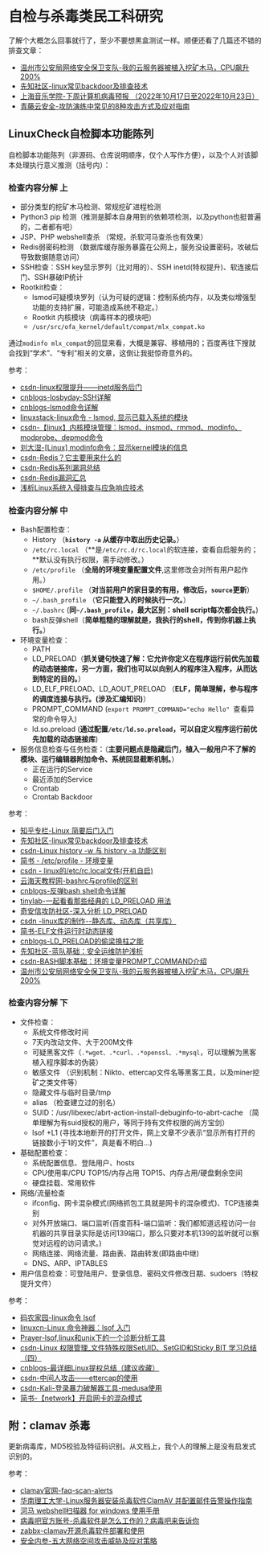 # 自检与杀毒类民工科研究

了解个大概怎么回事就行了，至少不要想黑盒测试一样。顺便还看了几篇还不错的排查文章：

* [温州市公安局网络安全保卫支队-我的云服务器被植入挖矿木马，CPU飙升200%](https://baijiahao.baidu.com/s?id=1717502061981148613&wfr=spider&for=pc)
* [先知社区-linux常见backdoor及排查技术](https://xz.aliyun.com/t/10079)
* [上海音乐学院-下周计算机病毒预报 （2022年10月17日至2022年10月23日）](https://netc.shcmusic.edu.cn/2022/1017/c1811a45093/pagem.htm)
* [青藤云安全-攻防演练中常见的8种攻击方式及应对指南](https://www.qingteng.cn/think-tank/safety-study/62da497b59bbf700428a4334.html)

## LinuxCheck自检脚本功能陈列

自检脚本功能陈列（非源码、仓库说明顺序，仅个人写作方便），以及个人对该脚本处理执行意义推测（括号内）：

### 检查内容分解 上

* 部分类型的挖矿木马检测、常规挖矿进程检测
* Python3 pip 检测（推测是脚本自身用到的依赖项检测，以及python也挺普遍的，二者都有吧）
* JSP、PHP webshell查杀 （常规，杀软河马查杀也有效果）
* Redis弱密码检测 （数据库缓存服务暴露在公网上，服务没设置密码，攻破后导致数据随意访问）
* SSH检查：SSH key显示罗列（比对用的）、SSH inetd(特权提升)、软连接后门、SSH暴破IP统计
* Rootkit检查：
    * lsmod可疑模块罗列（认为可疑的逻辑：控制系统内存，以及类似增强型功能的支持扩展，可能造成系统不稳定。）
    * Rootkit 内核模块（病毒样本的模块吧）
    * `/usr/src/ofa_kernel/default/compat/mlx_compat.ko`

通过`modinfo mlx_compat`的回显来看，大概是兼容、移植用的；百度再往下搜就会找到“学术”、“专利”相关的文章，这倒让我挺惊奇意外的。

参考：

* [csdn-linux权限提升——inetd服务后门](https://blog.csdn.net/qq_50854790/article/details/123014484)
* [cnblogs-losbyday-SSH详解](https://www.cnblogs.com/losbyday/p/5859880.html)
* [cnblogs-lsmod命令详解](https://www.cnblogs.com/machangwei-8/p/10398706.html)
* [linuxstack-linux命令 - lsmod, 显示已载入系统的模块](https://www.oomspot.com/post/linuxminglinglsmodxianshiyizairuxitongdemokuai)
* [csdn-【linux】内核模块管理：lsmod、insmod、rmmod、modinfo、modprobe、depmod命令](https://blog.csdn.net/bandaoyu/article/details/128582615)
* [刘大湿-[Linux] modinfo命令：显示kernel模块的信息](https://www.liuzhongwei.com/page/2194.html)
* [csdn-Redis？它主要用来什么的](https://blog.csdn.net/u014723137/article/details/125658176)
* [csdn-Redis系列漏洞总结](https://blog.csdn.net/weixin_52118430/article/details/127441743)
* [csdn-Redis漏洞汇总](https://blog.csdn.net/Jietewang/article/details/119540542)
* [浅析Linux系统入侵排查与应急响应技术](https://zhuanlan.zhihu.com/p/450512117)

### 检查内容分解 中

* Bash配置检查：
    * History （**`history -a` 从缓存中取出历史记录。**）
    * `/etc/rc.local` （**是`/etc/rc.d/rc.local`的软连接，查看自启服务的；**默认没有执行权限，需手动修改。）
    * `/etc/profile` （**全局的环境变量配置文件**,这里修改会对所有用户起作用。）
    * `$HOME/.profile` （**对当前用户的家目录的有用，修改后，`source`更新**）
    * `~/.bash_profile` （**它只能登入的时候执行一次。**）
    * `~/.bashrc` (**同`~/.bash_profile`，最大区别：shell script每次都会执行。**)
    * bash反弹shell（**简单粗糙的理解就是，我执行的shell，传到你机器上执行。**）
* 环境变量检查：
    * PATH
    * LD_PRELOAD（**抓关键句快速了解：它允许你定义在程序运行前优先加载的动态链接库，另一方面，我们也可以以向别人的程序注入程序，从而达到特定的目的。**）
    * LD_ELF_PRELOAD、LD_AOUT_PRELOAD （**ELF，简单理解，参与程序的调度连接与执行。(涉及汇编知识)**）
    * PROMPT_COMMAND (`export PROMPT_COMMAND="echo Hello" `查看异常的命令导入)
    * ld.so.preload (**通过配置`/etc/ld.so.preload`，可以自定义程序运行前优先加载的动态链接库**)
* 服务信息检查与任务检查：（**主要问题点是隐藏后门，植入一般用户不了解的模块、运行编辑器附加命令、系统回显截断机制。**）
    * 正在运行的Service
    * 最近添加的Service
    * Crontab
    * Crontab Backdoor

参考：

* [知乎专栏-Linux 简要后门入门](https://zhuanlan.zhihu.com/p/486774390)
* [先知社区-linux常见backdoor及排查技术](https://xz.aliyun.com/t/10079)
* [csdn-Linux history -w 与 history -a 功能区别](https://blog.csdn.net/weixin_44629980/article/details/124467009)
* [简书 - /etc/profile - 环境变量](https://www.jianshu.com/p/1dd22f5b521a)
* [csdn - linux的/etc/rc.local文件(开机自启)](https://blog.csdn.net/ws_kfxd/article/details/110088503)
* [云海天教程网-bashrc与profile的区别](https://www.yht7.com/news/9382)
* [cnblogs-反弹bash shell命令详解](https://www.cnblogs.com/pandana/p/16289320.html)
* [tinylab-一起看看那些经典的 LD_PRELOAD 用法](https://tinylab.org/using-ld_preload/)
* [奇安信攻防社区-深入分析 LD_PRELOAD](https://forum.butian.net/share/1493)
* [csdn -linux库的制作--静态库、动态库（共享库）](https://blog.csdn.net/qq_54075859/article/details/126611696)
* [简书-ELF文件运行时动态链接](https://www.jianshu.com/p/16e97c8e629f)
* [cnblogs-LD_PRELOAD的偷梁换柱之能](https://www.cnblogs.com/net66/p/5609026.html)
* [先知社区-蓝队基础：安全运维防护浅析](https://xz.aliyun.com/t/10197)
* [csdn-BASH脚本基础：环境变量PROMPT_COMMAND介绍](https://blog.csdn.net/liumiaocn/article/details/104113262)
* [温州市公安局网络安全保卫支队-我的云服务器被植入挖矿木马，CPU飙升200%](https://baijiahao.baidu.com/s?id=1717502061981148613&wfr=spider&for=pc)


### 检查内容分解 下

* 文件检查：
    * 系统文件修改时间
    * 7天内改动文件、大于200M文件
    * 可疑黑客文件（`.*wget、.*curl、.*openssl、.*mysql`，可以理解为黑客植入程序脚本的伪装）
    * 敏感文件 （识别机制：Nikto、ettercap文件名等黑客工具，以及miner挖矿之类文件等）
    * 隐藏文件与临时目录/tmp 
    * alias （检查建立过的别名）
    * SUID：/usr/libexec/abrt-action-install-debuginfo-to-abrt-cache （简单理解为有suid授权的用户，等同于持有文件权限的尚方宝剑）
    * lsof +L1 (寻找本地断开的打开文件，网上文章不少表示“显示所有打开的链接数小于1的文件”，真是看不明白...)
* 基础配置检查：
    * 系统配置信息、登陆用户、hosts
    * CPU使用率/CPU TOP15/内存占用 TOP15、内存占用/硬盘剩余空间
    * 硬盘挂载、常用软件
* 网络/流量检查
    * ifconfig、网卡混杂模式(网络抓包工具就是网卡的混杂模式)、TCP连接类别
    * 对外开放端口、端口监听(百度百科-端口监听：我们都知道远程访问一台机器的共享目录实际是访问139端口，那么只要对本机139的监听就可以察觉对远程的访问请求。)
    * 网络连接、网络流量、路由表、路由转发(即路由中继)
    * DNS、ARP、IPTABLES
* 用户信息检查：可登陆用户、登录信息、密码文件修改日期、sudoers（特权提升文件）

参考：

* [码农家园-linux命令 lsof](https://www.codenong.com/cs105817189/)
* [linuxcn-Linux 命令神器：lsof 入门](https://linux.cn/article-4099-1.html)
* [Prayer-lsof,linux和unix下的一个诊断分析工具](http://www.cppblog.com/prayer/archive/2009/04/01/78596.html)
* [csdn-Linux 权限管理_文件特殊权限SetUID、SetGID和Sticky BIT 学习总结（四）](https://blog.csdn.net/Superman_Gao/article/details/124536449)
* [cnblogs-最详细Linux提权总结（建议收藏）](https://www.cnblogs.com/sfsec/p/15163907.html)
* [csdn-中间人攻击——ettercap的使用](https://blog.csdn.net/m0_57069925/article/details/125198711)
* [csdn-Kali-登录暴力破解器工具-medusa使用](https://blog.csdn.net/weixin_44257023/article/details/126976129)
* [简书-【network】开启网卡的混杂模式](https://www.jianshu.com/p/42d88c0c47db)

## 附：clamav 杀毒

更新病毒库，MD5校验及特征码识别。从文档上，我个人的理解上是没有启发式识别的。

参考：

* [clamav官网-faq-scan-alerts](https://docs.clamav.net/faq/faq-scan-alerts.html)
* [华南理工大学-Linux服务器安装杀毒软件ClamAV 并配置邮件告警操作指南](https://web.scut.edu.cn/2022/0321/c32211a464688/page.htm)
* [河马 webshell扫描器 for windows 使用手册](https://www.shellpub.com/doc/hm_win_usage.html)
* [病毒吧官方账号-杀毒软件是怎么工作的？病毒吧来告诉你 ](https://www.bilibili.com/video/BV1zs4y1t7Lv)
* [zabbx-clamav开源杀毒软件部署和使用](https://www.zabbx.cn/archives/clamav开源杀毒软件部署和使用)
* [安全内参-五大网络空间攻击威胁及应对策略](https://www.secrss.com/articles/25492)
